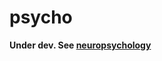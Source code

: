 # psycho
**Under dev. See [neuropsychology](https://github.com/neuropsychology/neuropsychology.R)**
